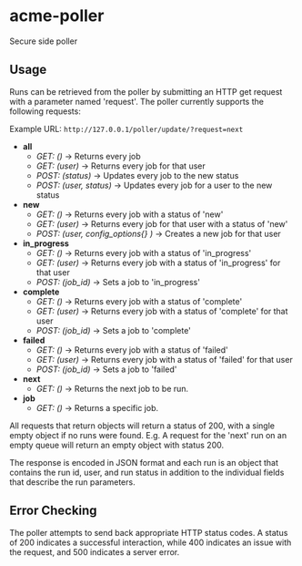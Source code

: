 # acme-poller
Secure side poller


## Usage

Runs can be retrieved from the poller by submitting an HTTP get request with a parameter named 'request'. The poller currently supports the following requests:

Example URL: `http://127.0.0.1/poller/update/?request=next`

* **all**
    * *GET: ()* -> Returns every job
    * *GET: (user)* -> Returns every job for that user
    *  *POST: (status)* -> Updates every job to the new status
    *  *POST: (user, status)* -> Updates every job for a user to the new status
* **new**
    * *GET: ()* -> Returns every job with a status of 'new'
    * *GET: (user)* -> Returns every job for that user with a status of 'new'
    *  *POST: (user, config_options{} )* -> Creates a new job for that user
* **in_progress**
    * *GET: ()* -> Returns every job with a status of 'in_progress'
    * *GET: (user)* -> Returns every job with a status of 'in_progress' for that user
    * *POST: (job_id)* -> Sets a job to 'in_progress'
* **complete**
    * *GET: ()* -> Returns every job with a status of 'complete'
    * *GET: (user)* -> Returns every job with a status of 'complete' for that user
    * *POST: (job_id)* -> Sets a job to 'complete'
* **failed**
    * *GET: ()* -> Returns every job with a status of 'failed'
    * *GET: (user)* -> Returns every job with a status of 'failed' for that user
    * *POST: (job_id)* -> Sets a job to 'failed'
* **next**
    * *GET: ()* -> Returns the next job to be run.
* **job**
    * *GET: ()* -> Returns a specific job.

All requests that return objects will return a status of 200, with a single empty object if no runs were found.
E.g. A request for the 'next' run on an empty queue will return an empty object with status 200.


The response is encoded in JSON format and each run is an object that contains the run id, user, and run status in addition to the individual fields that describe the run parameters.  

## Error Checking

The poller attempts to send back appropriate HTTP status codes. A status of 200 indicates a successful interaction, while 400 indicates an issue with the request, and 500 indicates a server error.  
